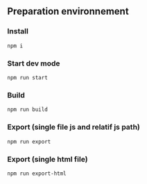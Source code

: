 ## Preparation environnement
### Install
`npm i`

### Start dev mode
`npm run start`

### Build 
`npm run build`

### Export (single file js and relatif js path)
`npm run export`

### Export (single html file)
`npm run export-html`